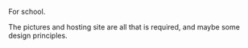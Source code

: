 For school.

The pictures and hosting site are all that is required, and maybe some design principles.
